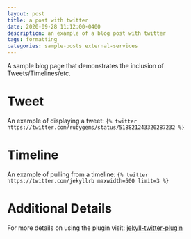 ```yaml
---
layout: post
title: a post with twitter
date: 2020-09-28 11:12:00-0400
description: an example of a blog post with twitter
tags: formatting
categories: sample-posts external-services
---
```

A sample blog page that demonstrates the inclusion of Tweets/Timelines/etc.

# Tweet
An example of displaying a tweet:
`{% twitter https://twitter.com/rubygems/status/518821243320287232 %}`

# Timeline
An example of pulling from a timeline:
`{% twitter https://twitter.com/jekyllrb maxwidth=500 limit=3 %}`

# Additional Details
For more details on using the plugin visit: [jekyll-twitter-plugin](https://github.com/rob-murray/jekyll-twitter-plugin)
